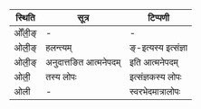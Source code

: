 | स्थिति | सूत्र | टिप्पणी |
| ----- | ------- | ------ |
| ओँली॒ङ् | - | - |
| ओली॒ङ् | हलन्त्यम् | ङ्-इत्यस्य इत्संज्ञा |
| ओली॒ङ् | अनुदात्तङित आत्मनेपदम् | इति आत्मनेपदम् |
| ओली॒ | तस्य लोपः | इत्संज्ञकस्य लोपः |
| ओली | - | स्वरभेदमात्रालोपः |
